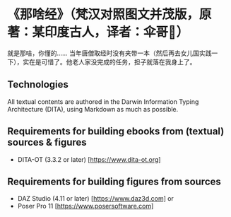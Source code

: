 # 《那啥经》（梵汉对照图文并茂版，原著：某印度古人，译者：伞哥🌂）

就是那啥，你懂的…… 当年唐僧取经时没有夹带一本（然后再去女儿国实践一下），实在是可惜了。他老人家没完成的任务，担子就落在我身上了。

## Technologies

All textual contents are authored in the Darwin Information Typing Architecture (DITA), using Markdown as much as possible.

## Requirements for building ebooks from (textual) sources & figures

- DITA-OT (3.3.2 or later) [https://www.dita-ot.org]

## Requirements for building figures from sources

- DAZ Studio (4.11 or later) [https://www.daz3d.com]
or
- Poser Pro 11 [https://www.posersoftware.com]

